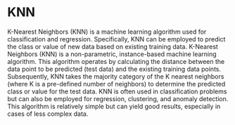 # KNN
K-Nearest Neighbors (KNN) is a machine learning algorithm used for classification and regression. Specifically, KNN can be employed to predict the class or value of new data based on existing training data. K-Nearest Neighbors (KNN) is a non-parametric, instance-based machine learning algorithm. This algorithm operates by calculating the distance between the data point to be predicted (test data) and the existing training data points. Subsequently, KNN takes the majority category of the K nearest neighbors (where K is a pre-defined number of neighbors) to determine the predicted class or value for the test data. KNN is often used in classification problems but can also be employed for regression, clustering, and anomaly detection. This algorithm is relatively simple but can yield good results, especially in cases of less complex data.
